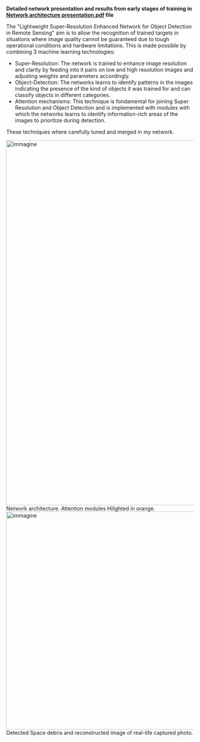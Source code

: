 **Detailed network presentation and results from early stages of training in [Network architecture presentation.pdf](Space-Debris-Super-Resolution-Object-Detection\Network-architecture-presentation.pdf) file**

The "Lightweight Super-Resolution Enhanced Network for Object Detection in Remote Sensing" aim is to allow the recognition of trained targets in situations where image quality cannot be guaranteed due to tough operational conditions and hardware limitations.
This is made possible by combining 3 machine learning technologies:

- Super-Resolution: The network is trained to enhance image resolution and clarity by feeding into it pairs on low and high resolution images and adjusting weights and parameters accordingly.
- Object-Detection: The networks learns to identify patterns in the images indicating the presence of the kind of objects it was trained for and can classify objects in different categories.
- Attention mechanisms: This technique is fondamental for joining Super Resolution and Object Detection and is implemented with modules with which the networks learns to identify information-rich areas of the images to prioritize during detection.

These techniques where carefully tuned and merged in my network.

<img width="1745" height="980" alt="immagine" src="https://github.com/user-attachments/assets/4fd02001-cbec-419b-9845-b3530ddac794" />
Network architecture. Attention modules Hilighted in orange.

<img width="1549" height="585" alt="immagine" src="https://github.com/user-attachments/assets/de537256-eb3a-48e5-ba44-b9979f9d8f67" />
Detected Space debris and reconstructed image of real-life captured photo.

